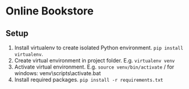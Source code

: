 # Online Bookstore

## Setup
1. Install virtualenv to create isolated Python environment. `pip install virtualenv`.
2. Create virtual environment in project folder. E.g. `virtualenv venv`
3. Activate virtual environment. E.g. `source venv/bin/activate` / for windows: venv\scripts\activate.bat
4. Install required packages. `pip install -r requirements.txt`
